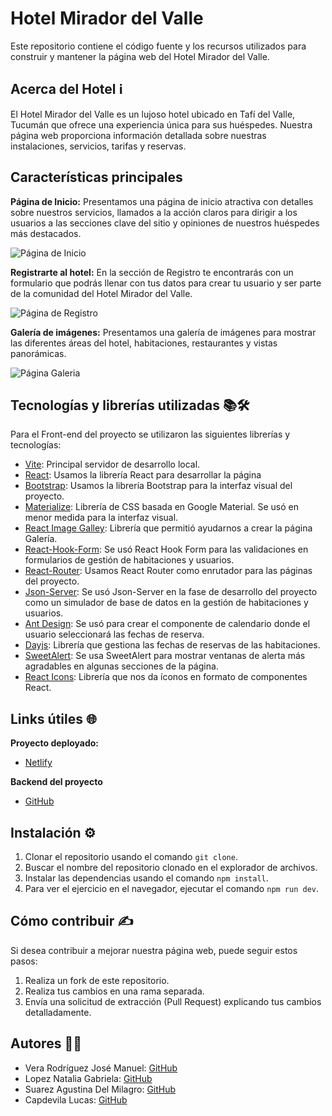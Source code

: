 # Hotel Mirador del Valle
Este repositorio contiene el código fuente y los recursos utilizados para construir y mantener la página web del Hotel Mirador del Valle.

## Acerca del Hotel ℹ️
El Hotel Mirador del Valle es un lujoso hotel ubicado en Tafí del Valle, Tucumán que ofrece una experiencia única para sus huéspedes. Nuestra página web proporciona información detallada sobre nuestras instalaciones, servicios, tarifas y reservas.

## Características principales
**Página de Inicio:**
Presentamos una página de inicio atractiva con detalles sobre nuestros servicios, llamados a la acción claros para dirigir a los usuarios a las secciones clave del sitio y opiniones de nuestros huéspedes más destacados.

![Página de Inicio](https://github.com/lucasecapdevila/hotel-mirador-del-valle-frontend/assets/93661757/f55928da-3877-42cb-9413-eaff6eb87962)

**Registrarte al hotel:**
En la sección de Registro te encontrarás con un formulario que podrás llenar con tus datos para crear tu usuario y ser parte de la comunidad del Hotel Mirador del Valle.

![Página de Registro](https://github.com/lucasecapdevila/hotel-mirador-del-valle-frontend/assets/93661757/58daa290-8d58-4cc1-b1d2-06b7979ccc62)

**Galería de imágenes:**
Presentamos una galería de imágenes para mostrar las diferentes áreas del hotel, habitaciones, restaurantes y vistas panorámicas.

![Página Galeria](https://github.com/lucasecapdevila/hotel-mirador-del-valle-frontend/assets/93661757/862028fb-0136-4708-a802-e71960854c52)

## Tecnologías y librerías utilizadas 📚🛠️

Para el Front-end del proyecto se utilizaron las siguientes librerías y tecnologías:
- [Vite](https://vitejs.dev/): Principal servidor de desarrollo local.
- [React](https://react.dev/): Usamos la librería React para desarrollar la página
- [Bootstrap](https://react-bootstrap.netlify.app/): Usamos la librería Bootstrap para la interfaz visual del proyecto.
- [Materialize](https://materializecss.com/): Librería de CSS basada en Google Material. Se usó en menor medida para la interfaz visual.
- [React Image Galley](https://www.npmjs.com/package/react-image-gallery): Librería que permitió ayudarnos a crear la página Galería.
- [React-Hook-Form](https://react-hook-form.com/): Se usó React Hook Form para las validaciones en formularios de gestión de habitaciones y usuarios.
- [React-Router](https://reactrouter.com/en/main): Usamos React Router como enrutador para las páginas del proyecto.
- [Json-Server](https://www.npmjs.com/package/json-server): Se usó Json-Server en la fase de desarrollo del proyecto como un simulador de base de datos en la gestión de habitaciones y usuarios.
- [Ant Design](https://ant.design/): Se usó para crear el componente de calendario donde el usuario seleccionará las fechas de reserva.
- [Dayjs](https://day.js.org/): Librería que gestiona las fechas de reservas de las habitaciones.
- [SweetAlert](https://sweetalert2.github.io/): Se usa SweetAlert para mostrar ventanas de alerta más agradables en algunas secciones de la página.
- [React Icons](https://react-icons.github.io/react-icons/): Librería que nos da íconos en formato de componentes React.

##  Links útiles 🌐
**Proyecto deployado:**

- [Netlify](https://hotelmiradordelvalle.netlify.app/)

**Backend del proyecto**
- [GitHub](https://github.com/lucasecapdevila/hotel-mirador-del-valle-backend)

##  Instalación ⚙️
1. Clonar el repositorio usando el comando `git clone`.
2. Buscar el nombre del repositorio clonado en el explorador de archivos.
3. Instalar las dependencias usando el comando `npm install`.
4. Para ver el ejercicio en el navegador, ejecutar el comando `npm run dev`.

##  Cómo contribuir ✍️
Si desea contribuir a mejorar nuestra página web, puede seguir estos pasos:
1. Realiza un fork de este repositorio.
2. Realiza tus cambios en una rama separada.
3. Envía una solicitud de extracción (Pull Request) explicando tus cambios detalladamente.



## Autores 👷‍♂️
- Vera Rodríguez José Manuel: [GitHub](https://github.com/jomanuelvr) 
- Lopez Natalia Gabriela: [GitHub](https://github.com/NataliaGabriela) 
- Suarez Agustina Del Milagro: [GitHub](https://github.com/suarezagustina) 
- Capdevila Lucas: [GitHub](https://github.com/lucasecapdevila)
